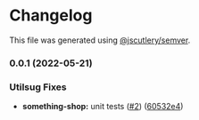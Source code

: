 # Changelog

This file was generated using [@jscutlery/semver](https://github.com/jscutlery/semver).

### 0.0.1 (2022-05-21)

### Utilsug Fixes

-   **something-shop:** unit tests ([#2](https://github.com/FinnDore/something/issues/2)) ([60532e4](https://github.com/FinnDore/something/commit/60532e44134f15c4dd7d617dd202febf8edb513a))
